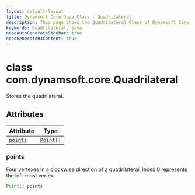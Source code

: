 ```yaml
---
layout: default-layout
title: Dynamsoft Core Java Class - Quadrilateral
description: This page shows the Quadrilateral Class of Dynamsoft Core for Java Language.
keywords: Quadrilateral, java
needAutoGenerateSidebar: true
needGenerateH3Content: true
---
```



# class com.dynamsoft.core.Quadrilateral
Stores the quadrilateral.  


## Attributes
  
| Attribute | Type |
|---------- | ---- |
| [`points`](#points) | [`Point[]`](point.md) |


### points
Four vertexes in a clockwise direction of a quadrilateral. Index 0 represents the left-most vertex. 
```java
Point[] points
```




